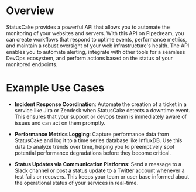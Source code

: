# Overview

StatusCake provides a powerful API that allows you to automate the monitoring of your websites and servers. With this API on Pipedream, you can create workflows that respond to uptime events, performance metrics, and maintain a robust oversight of your web infrastructure's health. The API enables you to automate alerting, integrate with other tools for a seamless DevOps ecosystem, and perform actions based on the status of your monitored endpoints.

# Example Use Cases

- **Incident Response Coordination**: Automate the creation of a ticket in a service like Jira or Zendesk when StatusCake detects a downtime event. This ensures that your support or devops team is immediately aware of issues and can act on them promptly.

- **Performance Metrics Logging**: Capture performance data from StatusCake and log it to a time series database like InfluxDB. Use this data to analyze trends over time, helping you to preemptively spot potential performance degradations before they become critical.

- **Status Updates via Communication Platforms**: Send a message to a Slack channel or post a status update to a Twitter account whenever a test fails or recovers. This keeps your team or user base informed about the operational status of your services in real-time.
